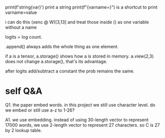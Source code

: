 print(f'string{var}') print a string
print(f"{varname=}") is a shortcut to print varname=value

i can do this (xenc @ W)[3,13] and treat those inside () as one variable without a name

logits = log count.

.append() always adds the whole thing as one element.

if a is a tensor, a.storage() shows how a is stored in memory. a.view(2,3) does not change a.storage(), that's its advantage.

after logits add/subtract a constant the prob remains the same.

# self Q&A

Q1. the paper embed words. in this project we still use character level. do we embed or still use a-z to 1-26?

A1. we use embedding. instead of using 30-length vector to represent 17000 words, we use 2-length vector to represent 27 characters.  so C is 27 by 2 lookup table.
